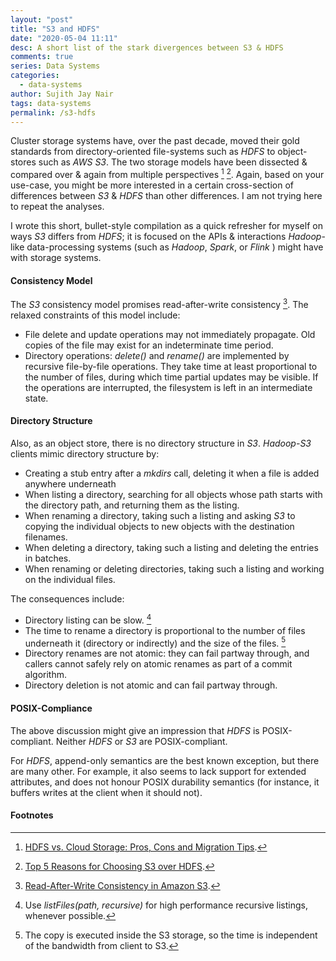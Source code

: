 ```yaml
---
layout: "post"
title: "S3 and HDFS"
date: "2020-05-04 11:11"
desc: A short list of the stark divergences between S3 & HDFS
comments: true
series: Data Systems
categories:
  - data-systems
author: Sujith Jay Nair
tags: data-systems
permalink: /s3-hdfs
---
```

Cluster storage systems have, over the past decade, moved their gold standards from directory-oriented file-systems such as _HDFS_ to object-stores such as _AWS S3_. The two storage models have been dissected & compared over & again from multiple perspectives [^1] [^2]. Again, based on your use-case, you might be more interested in a certain cross-section of differences between _S3_ & _HDFS_ than other differences. I am not trying here to repeat the analyses.

I wrote this short, bullet-style compilation as a quick refresher for myself on ways _S3_ differs from _HDFS_; it is focused on the APIs & interactions _Hadoop_-like data-processing systems (such as _Hadoop_, _Spark_, or _Flink_ ) might have with storage systems.

<!--break-->

#### Consistency Model

The _S3_ consistency model promises read-after-write consistency [^3]. The relaxed constraints of this model include:
  - File delete and update operations may not immediately propagate. Old copies of the file may exist for an indeterminate time period.
  - Directory operations: *delete()* and *rename()* are implemented by recursive file-by-file operations. They take time at least proportional to the number of files, during which time partial updates may be visible. If the operations are interrupted, the filesystem is left in an intermediate state.

#### Directory Structure

Also, as an object store, there is no directory structure in _S3_. _Hadoop-S3_ clients mimic directory structure by:
  - Creating a stub entry after a *mkdirs* call, deleting it when a file is added anywhere underneath
  - When listing a directory, searching for all objects whose path starts with the directory path, and returning them as the listing.
  - When renaming a directory, taking such a listing and asking _S3_ to copying the individual objects to new objects with the destination filenames.
  - When deleting a directory, taking such a listing and deleting the entries in batches.
  - When renaming or deleting directories, taking such a listing and working on the individual files.

The consequences include:

  - Directory listing can be slow. [^4]
  - The time to rename a directory is proportional to the number of files underneath it (directory or indirectly) and the size of the files. [^5]
  - Directory renames are not atomic: they can fail partway through, and callers cannot safely rely on atomic renames as part of a commit algorithm.
  - Directory deletion is not atomic and can fail partway through.

#### POSIX-Compliance

The above discussion might give an impression that _HDFS_ is POSIX-compliant. Neither _HDFS_ or _S3_ are POSIX-compliant.

For _HDFS_, append-only semantics are the best known exception, but there are many other.  For example, it also seems to lack support for extended attributes, and does not honour POSIX durability semantics (for instance, it buffers writes at the client when it should not).

#### Footnotes
[^1]: [HDFS vs. Cloud Storage: Pros, Cons and Migration Tips](https://cloud.google.com/blog/products/storage-data-transfer/hdfs-vs-cloud-storage-pros-cons-and-migration-tips).
[^2]: [Top 5 Reasons for Choosing S3 over HDFS](https://databricks.com/blog/2017/05/31/top-5-reasons-for-choosing-s3-over-hdfs.html).
[^3]: [Read-After-Write Consistency in Amazon S3](https://shlomoswidler.com/2009/12/read-after-write-consistency-in-amazon.html).
[^4]: Use *listFiles(path, recursive)* for high performance recursive listings, whenever possible.
[^5]: The copy is executed inside the S3 storage, so the time is independent of the bandwidth from client to S3.
